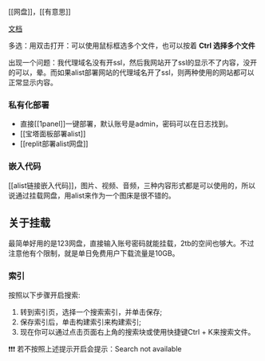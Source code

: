 [[网盘]]，[[有意思]]


[文档](https://alist.nn.ci/zh/guide/drivers/common.html)


多选：用双击打开：可以使用鼠标框选多个文件，也可以按着 **Ctrl 选择多个文件**

出现一个问题：我代理域名没有开ssl，然后我网站开了ssl的显示不了内容，没开的可以，晕。而如果alist部署网站的代理域名开了ssl，则两种使用的网站都可以正常显示内容。
### 私有化部署
- 直接[[1panel]]一键部署，默认账号是admin，密码可以在日志找到。
- [[宝塔面板部署alist]]
- [[replit部署alist网盘]]

### 嵌入代码

[[alist链接嵌入代码]]，图片、视频、音频，三种内容形式都是可以使用的，所以说通过挂载网盘，用alist来作为一个图床是很不错的。
## 关于挂载
最简单好用的是123网盘，直接输入账号密码就能挂载，2tb的空间也够大。不过注意他有个限制，就是单日免费用户下载流量是10GB。

### 索引
按照以下步骤开启搜索:
1. 转到索引页，选择一个搜索索引，并单击保存;
2. 保存索引后，单击构建索引来构建索引;
3. 现在你可以通过点击页面右上角的搜索块或使用快捷键Ctrl + K来搜索文件。

❗❗❗ 若不按照上述提示开启会提示：Search not available